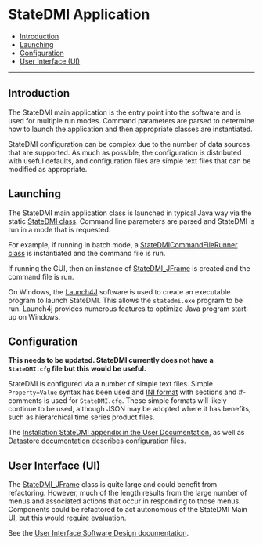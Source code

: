 # StateDMI Application #

* [Introduction](#introduction)
* [Launching](#launching)
* [Configuration](#configuration)
* [User Interface (UI)](#user-interface-ui)

-----

## Introduction ##

The StateDMI main application is the entry point into the software and is used for multiple run modes.
Command parameters are parsed to determine how to launch the application and then
appropriate classes are instantiated.

StateDMI configuration can be complex due to the number of data sources that are supported.
As much as possible, the configuration is distributed with useful defaults,
and configuration files are simple text files that can be modified as appropriate.

## Launching ##

The StateDMI main application class is launched in typical Java way via the
static [StateDMI class](https://github.com/OpenWaterFoundation/cdss-app-statedmi-main/blob/master/src/DWR/DMI/StateDMI/StateDMI.java).
Command line parameters are parsed and StateDMI is run in a mode that is requested.

For example, if running in batch mode, a
[StateDMICommandFileRunner class](https://github.com/OpenWaterFoundation/cdss-app-statedmi-main/blob/master/src/DWR/DMI/StateDMI/StateDMICommandFileRunner.java)
is instantiated and the command file is run.

If running the GUI, then an instance of
[StateDMI_JFrame](https://github.com/OpenWaterFoundation/cdss-app-statedmi-main/blob/master/src/DWR/DMI/StateDMI/StateDMI_JFrame.java)
is created and the command file is run.

On Windows, the [Launch4J](../../resources#launch4j) software is used to create an
executable program to launch StateDMI.
This allows the `statedmi.exe` program to be run.
Launch4j provides numerous features to optimize Java program start-up on Windows.

## Configuration ##

**This needs to be updated.  StateDMI currently does not have a `StateDMI.cfg` file but this would be useful.**

StateDMI is configured via a number of simple text files.
Simple `Property=Value` syntax has been used and
[INI format](https://en.wikipedia.org/wiki/INI_file)
with sections and #-comments is used for `StateDMI.cfg`.
These simple formats will likely continue to be used, although JSON may be adopted where it has benefits,
such as hierarchical time series product files.

The [Installation StateDMI appendix in the User Documentation](http://learn.openwaterfoundation.org/cdss-app-statedmi-doc-user/appendix-install/install/),
as well as [Datastore documentation](http://learn.openwaterfoundation.org/cdss-app-statedmi-doc-user/datastore-ref/overview/)
describes configuration files.

## User Interface (UI) ##

The
[StateDMI_JFrame](https://github.com/OpenWaterFoundation/cdss-app-statedmi-main/blob/master/src/DWR/DMI/StateDMI/StateDMI_JFrame.java)
class is quite large and could benefit from refactoring.
However, much of the length results from the large number of menus and associated actions that
occur in responding to those menus.
Components could be refactored to act autonomous of the StateDMI Main UI, but this would require evaluation.

See the [User Interface Software Design documentation](../ui/ui).


